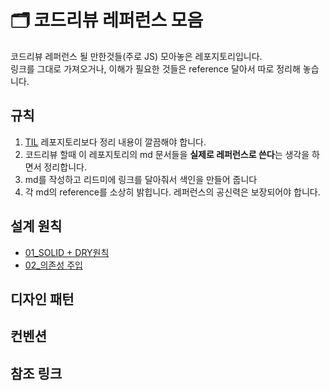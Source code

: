 # 🗂 코드리뷰 레퍼런스 모음

코드리뷰 레퍼런스 될 만한것들(주로 JS) 모아놓은 레포지토리입니다.  
링크를 그대로 가져오거나, 이해가 필요한 것들은 reference 달아서 따로 정리해 놓습니다.

## 규칙

1. [TIL]() 레포지토리보다 정리 내용이 깔끔해야 합니다.
2. 코드리뷰 할때 이 레포지토리의 md 문서들을 **실제로 레퍼런스로 쓴다**는 생각을 하면서 정리합니다.
3. md를 작성하고 리드미에 링크를 달아줘서 색인을 만들어 줍니다
4. 각 md의 reference를 소상히 밝힙니다. 레퍼런스의 공신력은 보장되어야 합니다.

## 설계 원칙

- [01_SOLID + DRY원칙](https://github.com/MaxKim-J/JS-Code-Review-Reference/blob/master/01_designPrinciples/01_solidAndDry.md)
- [02_의존성 주입](https://github.com/MaxKim-J/JS-Code-Review-Reference/blob/master/01_designPrinciples/02_dependencyInjection.md)

## 디자인 패턴

## 컨벤션

## 참조 링크
